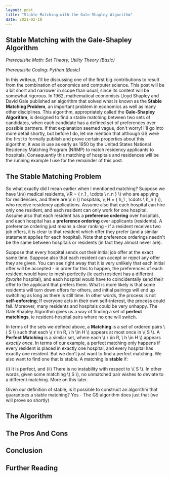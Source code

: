 ```yaml
---
layout: post
title: "Stable Matching with the Gale-Shapley Algorithm"
date: 2021-02-10
---
```


## Stable Matching with the Gale-Shapley Algorithm

_Prerequisite Math: Set Theory, Utility Theory (Basic)_

_Prerequisite Coding: Python (Basic)_

In this writeup, I'll be discussing one of the first big contributions to result from the combination of economics and computer science. This post will be a bit short and narrower in scope than usual, since its content will be somewhat rigorous. In 1962, mathematical economists Lloyd Shapley and David Gale published an algorithm that solved what is known as the __Stable Matching Problem__, an important problem in economics as well as many other disciplines. This algorithm, appropriately called the __Gale-Shapley Algorithm__, is designed to find a stable matching between two sets of candidates, when each candidate has a defined set of preferences over possible partners. If that explanation seemed vague, don't worry! I'll go into more detail shortly, but before I do, let me mention that although GS were the first to formally publish and prove certain properties about this algorithm, it was in use as early as 1950 by the United States National Residency Matching Program (NRMP) to match residency applicants to hospitals. Consequently this matching of hospitals and residences will be the running example I use for the remainder of this post. 

## The Stable Matching Problem

So what exactly did I mean earlier when I mentioned matching? Suppose we have \\(n\\) medical residents, \\(R = { r_1 , \cdots \ r_n } \\) who are applying for residencies, and there are \\( n \\) hospitals, \\( H = { h_1 , \cdots \ h_n } \\), who receive residency applications. Assume also that each hospital can hire only one resident, and each resident can only work for one hospital. Assume also that each resident has a __preference ordering__ over hospitals, and each hospital has a __preference ordering__ over applicants (residents). A preference ordering just means a clear ranking - if a resident receives two job offers, it is clear to that resident which offer they prefer (and a similar statement applies for each hospital). Note that preference orderings needn't be the same between hospitals or residents (in fact they almost never are).

Suppose that every hospital sends out their initial job offer at the exact same time. Suppose also that each resident can accept or reject any offer they are given. You can see right away that it is very unlikely that each initial offer will be accepted - in order for this to happen, the preferences of each resident would have to mesh perfectly (ie each resident has a different _favorite_ hospital), and each hospital would have to coincidentally send their offer to the applicant that prefers them. What is more likely is that some residents will turn down offers for others, and initial pairings will end up switching as long as there is still time. In other words, the process is not __self-enforcing__; If everyone acts in their own self-interest, the process could fail. Moreover, many residents and hospitals could be very unhappy. The Gale Shapley Algorithm gives us a way of finding a set of __perfect matchings__, ie resident-hospital pairs where no one will switch.

In terms of the sets we defined above, a __Matching__ is a set of ordered pairs \\( S \\) such that each \\( r \in R, \ h \in H \\)
appears at most once in \\( S \\). A __Perfect Matching__ is a similar set, where each \\( r \in R, \ h \in H \\) appears _exactly once_. In terms of our example, a perfect matching only happens if every resident is placed in exactly one hospital, and every hospital has exactly one resident. But we don't just want to find a perfect matching. We also want to find one that is stable. A matching is __stable__
if:

(i) It is perfect, and 
(ii) There is no instability with respect to \\( S \\). In other words, given some matching \\( S \\), no unmatched pair wishes to deviate to a different matching. More on this later.

Given our definition of stable, is it possible to construct an algorithm that guarantees a stable matching? Yes - The GS algorithm does just that (we will prove so shortly)

## The Algorithm

## The Pros And Cons

## Conclusion

## Further Reading